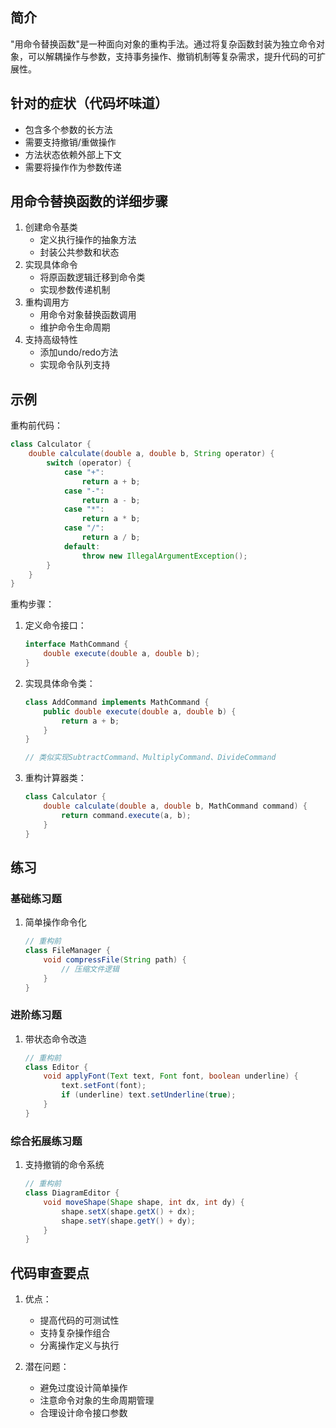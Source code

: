 ## 简介
"用命令替换函数"是一种面向对象的重构手法。通过将复杂函数封装为独立命令对象，可以解耦操作与参数，支持事务操作、撤销机制等复杂需求，提升代码的可扩展性。

## 针对的症状（代码坏味道）
- 包含多个参数的长方法
- 需要支持撤销/重做操作
- 方法状态依赖外部上下文
- 需要将操作作为参数传递

## 用命令替换函数的详细步骤
1. 创建命令基类
   - 定义执行操作的抽象方法
   - 封装公共参数和状态
2. 实现具体命令
   - 将原函数逻辑迁移到命令类
   - 实现参数传递机制
3. 重构调用方
   - 用命令对象替换函数调用
   - 维护命令生命周期
4. 支持高级特性
   - 添加undo/redo方法
   - 实现命令队列支持

## 示例
重构前代码：

```java
class Calculator {
    double calculate(double a, double b, String operator) {
        switch (operator) {
            case "+":
                return a + b;
            case "-":
                return a - b;
            case "*":
                return a * b;
            case "/":
                return a / b;
            default:
                throw new IllegalArgumentException();
        }
    }
}
```

重构步骤：
1. 定义命令接口：

    ```java
    interface MathCommand {
        double execute(double a, double b);
    }
    ```

2. 实现具体命令类：

    ```java
    class AddCommand implements MathCommand {
        public double execute(double a, double b) {
            return a + b;
        }
    }
    
    // 类似实现SubtractCommand、MultiplyCommand、DivideCommand
    ```

3. 重构计算器类：

    ```java
    class Calculator {
        double calculate(double a, double b, MathCommand command) {
            return command.execute(a, b);
        }
    }
    ```

## 练习
### 基础练习题
1. 简单操作命令化

    ```java
    // 重构前
    class FileManager {
        void compressFile(String path) {
            // 压缩文件逻辑
        }
    }
    ```

### 进阶练习题
1. 带状态命令改造

    ```java
    // 重构前
    class Editor {
        void applyFont(Text text, Font font, boolean underline) {
            text.setFont(font);
            if (underline) text.setUnderline(true);
        }
    }
    ```

### 综合拓展练习题
1. 支持撤销的命令系统

    ```java
    // 重构前
    class DiagramEditor {
        void moveShape(Shape shape, int dx, int dy) {
            shape.setX(shape.getX() + dx);
            shape.setY(shape.getY() + dy);
        }
    }
    ```

## 代码审查要点
1. 优点：
   - 提高代码的可测试性
   - 支持复杂操作组合
   - 分离操作定义与执行

2. 潜在问题：
   - 避免过度设计简单操作
   - 注意命令对象的生命周期管理
   - 合理设计命令接口参数
